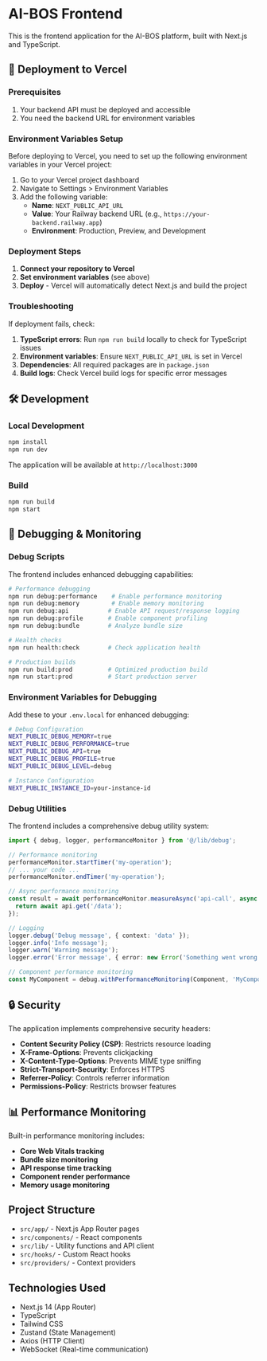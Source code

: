 # AI-BOS Frontend

This is the frontend application for the AI-BOS platform, built with Next.js and TypeScript.

## 🚀 Deployment to Vercel

### Prerequisites
1. Your backend API must be deployed and accessible
2. You need the backend URL for environment variables

### Environment Variables Setup

Before deploying to Vercel, you need to set up the following environment variables in your Vercel project:

1. Go to your Vercel project dashboard
2. Navigate to Settings > Environment Variables
3. Add the following variable:
   - **Name**: `NEXT_PUBLIC_API_URL`
   - **Value**: Your Railway backend URL (e.g., `https://your-backend.railway.app`)
   - **Environment**: Production, Preview, and Development

### Deployment Steps

1. **Connect your repository to Vercel**
2. **Set environment variables** (see above)
3. **Deploy** - Vercel will automatically detect Next.js and build the project

### Troubleshooting

If deployment fails, check:

1. **TypeScript errors**: Run `npm run build` locally to check for TypeScript issues
2. **Environment variables**: Ensure `NEXT_PUBLIC_API_URL` is set in Vercel
3. **Dependencies**: All required packages are in `package.json`
4. **Build logs**: Check Vercel build logs for specific error messages

## 🛠️ Development

### Local Development

```bash
npm install
npm run dev
```

The application will be available at `http://localhost:3000`

### Build

```bash
npm run build
npm start
```

## 🔧 Debugging & Monitoring

### Debug Scripts

The frontend includes enhanced debugging capabilities:

```bash
# Performance debugging
npm run debug:performance    # Enable performance monitoring
npm run debug:memory         # Enable memory monitoring
npm run debug:api           # Enable API request/response logging
npm run debug:profile       # Enable component profiling
npm run debug:bundle        # Analyze bundle size

# Health checks
npm run health:check        # Check application health

# Production builds
npm run build:prod          # Optimized production build
npm run start:prod          # Start production server
```

### Environment Variables for Debugging

Add these to your `.env.local` for enhanced debugging:

```bash
# Debug Configuration
NEXT_PUBLIC_DEBUG_MEMORY=true
NEXT_PUBLIC_DEBUG_PERFORMANCE=true
NEXT_PUBLIC_DEBUG_API=true
NEXT_PUBLIC_DEBUG_PROFILE=true
NEXT_PUBLIC_DEBUG_LEVEL=debug

# Instance Configuration
NEXT_PUBLIC_INSTANCE_ID=your-instance-id
```

### Debug Utilities

The frontend includes a comprehensive debug utility system:

```typescript
import { debug, logger, performanceMonitor } from '@/lib/debug';

// Performance monitoring
performanceMonitor.startTimer('my-operation');
// ... your code ...
performanceMonitor.endTimer('my-operation');

// Async performance monitoring
const result = await performanceMonitor.measureAsync('api-call', async () => {
  return await api.get('/data');
});

// Logging
logger.debug('Debug message', { context: 'data' });
logger.info('Info message');
logger.warn('Warning message');
logger.error('Error message', { error: new Error('Something went wrong') });

// Component performance monitoring
const MyComponent = debug.withPerformanceMonitoring(Component, 'MyComponent');
```

## 🔒 Security

The application implements comprehensive security headers:

- **Content Security Policy (CSP)**: Restricts resource loading
- **X-Frame-Options**: Prevents clickjacking
- **X-Content-Type-Options**: Prevents MIME type sniffing
- **Strict-Transport-Security**: Enforces HTTPS
- **Referrer-Policy**: Controls referrer information
- **Permissions-Policy**: Restricts browser features

## 📊 Performance Monitoring

Built-in performance monitoring includes:

- **Core Web Vitals tracking**
- **Bundle size monitoring**
- **API response time tracking**
- **Component render performance**
- **Memory usage monitoring**

## Project Structure

- `src/app/` - Next.js App Router pages
- `src/components/` - React components
- `src/lib/` - Utility functions and API client
- `src/hooks/` - Custom React hooks
- `src/providers/` - Context providers

## Technologies Used

- Next.js 14 (App Router)
- TypeScript
- Tailwind CSS
- Zustand (State Management)
- Axios (HTTP Client)
- WebSocket (Real-time communication) 
